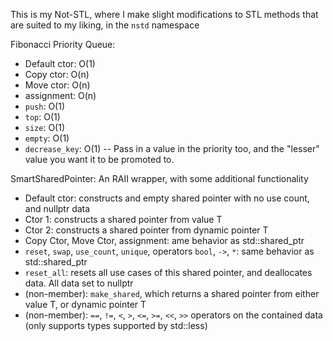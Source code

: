 This is my Not-STL, where I make slight modifications to STL methods that are suited to my liking, in the `nstd` namespace

Fibonacci Priority Queue:
- Default ctor: O(1) 
- Copy ctor: O(n) 
- Move ctor: O(n)
- assignment: O(n)
- `push`: O(1)
- `top`: O(1)
- `size`: O(1)
- `empty`: O(1)
- `decrease_key`: O(1)
-- Pass in a value in the priority too, and the "lesser" value you want it to be promoted to.



SmartSharedPointer: An RAII wrapper, with some additional functionality
- Default ctor: constructs and empty shared pointer with no use count, and nullptr data
- Ctor 1: constructs a shared pointer from value T
- Ctor 2: constructs a shared pointer from dynamic pointer T
- Copy Ctor, Move Ctor, assignment: ame behavior as std::shared_ptr
- `reset`, `swap`, `use_count`, `unique`, operators `bool`, `->`, `*`: same behavior as std::shared_ptr
- `reset_all`: resets all use cases of this shared pointer, and deallocates data. All data set to nullptr
- (non-member): `make_shared`, which returns a shared pointer from either value T, or dynamic pointer T
- (non-member): `==`, `!=`, `<`, `>`, `<=`, `>=`, `<<`, `>>` operators on the contained data (only supports types supported by std::less)